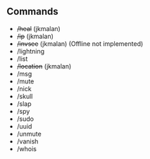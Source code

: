 Commands
------------

* ~~/heal~~ (jkmalan)
* ~~/ip~~ (jkmalan)
* ~~/invsee~~ (jkmalan) (Offline not implemented)
* /lightning
* /list
* ~~/location~~ (jkmalan)
* /msg
* /mute
* /nick
* /skull
* /slap
* /spy
* /sudo
* /uuid
* /unmute
* /vanish
* /whois